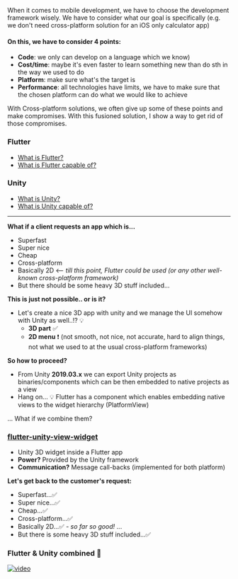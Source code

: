 When it comes to mobile development, we have to choose the development framework wisely.
We have to consider what our goal is specifically (e.g. we don't need cross-platform solution for an iOS only calculator app)

#### On this, we have to consider 4 points: 
- **Code**: we only can develop on a language which we know)
- **Cost/time**: maybe it's even faster to learn something new than do sth in the way we used to do
- **Platform**: make sure what's the target is
- **Performance**: all technologies have limits, we have to make sure that the chosen platform can do what we would like to achieve

With Cross-platform solutions, we often give up some of these points and make compromises. With this fusioned solution, I show a way to get rid of those compromises.

### Flutter
 - [What is Flutter?](https://flutter.dev "What is Flutter?")
 - [What is Flutter capable of?](https://medium.com/asos-techblog/flutter-vs-react-native-for-ios-android-app-development-c41b4e038db9 "What is Flutter capable of?")

### Unity
 - [What is Unity?](https://conceptartempire.com/what-is-unity/ "What is Unity?")
 - [What is Unity capable of?](https://unity.com/madewith "What is Unity capable of?")
---


**What if a client requests an app which is...**
- Superfast
- Super nice
- Cheap
- Cross-platform
- Basically 2D   <-- *till this point, Flutter could be used (or any other well-known cross-platform framework)*
- But there should be some heavy 3D stuff included...


**This is just not possible.. or is it?**
 - Let's create a nice 3D app with unity and we manage the UI somehow with Unity as well..!? :bulb: 
   - **3D part** ✅ 
   - **2D menu** ❗  (not smooth, not nice, not accurate, hard to align things, not what we used to at the usual cross-platform frameworks)

**So how to proceed?**
- From Unity **2019.03.x** we can export Unity projects as binaries/components which can be then embedded to native projects as a view 
- Hang on... :bulb: Flutter has a component which enables embedding native views to the widget hierarchy (PlatformView)

... What if we combine them?

### [flutter-unity-view-widget ](https://github.com/snowballdigital/flutter-unity-view-widget "flutter-unity-view-widget ")
- Unity 3D widget inside a Flutter app
- **Power?** Provided by the Unity framework
- **Communication?** Message call-backs (implemented for both platform)

**Let's get back to the customer's request:**
- Superfast...✅ 
- Super nice...✅ 
- Cheap...✅ 
- Cross-platform...✅ 
- Basically 2D...✅  *-  so far so good!*
...
- But there is some heavy 3D stuff included...✅ 

### Flutter & Unity combined :tada: 
[![video](https://img.youtube.com/vi/o_-OHiwXccg/0.jpg)](https://www.youtube.com/watch?v=o_-OHiwXccg)
